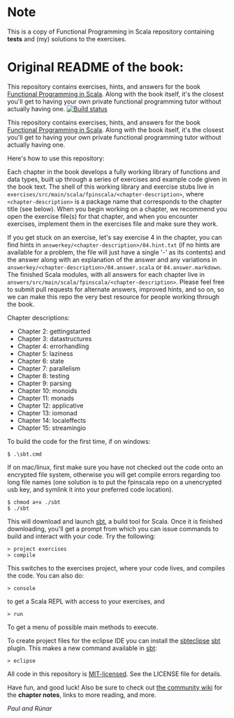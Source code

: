 Note
===

This is a copy of Functional Programming in Scala repository containing **tests** and (my) solutions to the exercises.


Original README of the book:
======

This repository contains exercises, hints, and answers for the book [Functional Programming in Scala](http://manning.com/bjarnason/). Along with the book itself, it's the closest you'll get to having your own private functional programming tutor without actually having one.
[![Build status](https://travis-ci.org/fpinscala/fpinscala.svg?branch=master)](https://travis-ci.org/fpinscala/fpinscala)

This repository contains exercises, hints, and answers for the book
[Functional Programming in Scala](http://manning.com/bjarnason/). Along
with the book itself, it's the closest you'll get to having your own
private functional programming tutor without actually having one.

Here's how to use this repository:

Each chapter in the book develops a fully working library of functions
and data types, built up through a series of exercises and example code
given in the book text. The shell of this working library and exercise
stubs live in
`exercises/src/main/scala/fpinscala/<chapter-description>`, where
`<chapter-description>` is a package name that corresponds to the
chapter title (see below). When you begin working on a chapter, we
recommend you open the exercise file(s) for that chapter, and when you
encounter exercises, implement them in the exercises file and make sure
they work.

If you get stuck on an exercise, let's say exercise 4 in the chapter,
you can find hints in `answerkey/<chapter-description>/04.hint.txt` (if
no hints are available for a problem, the file will just have a single
'-' as its contents) and the answer along with an explanation of the
answer and any variations in
`answerkey/<chapter-description>/04.answer.scala` or
`04.answer.markdown`. The finished Scala modules, with all answers for
each chapter live in
`answers/src/main/scala/fpinscala/<chapter-description>`. Please feel
free to submit pull requests for alternate answers, improved hints, and
so on, so we can make this repo the very best resource for people
working through the book.

Chapter descriptions:

* Chapter 2: gettingstarted
* Chapter 3: datastructures
* Chapter 4: errorhandling
* Chapter 5: laziness
* Chapter 6: state
* Chapter 7: parallelism
* Chapter 8: testing
* Chapter 9: parsing
* Chapter 10: monoids
* Chapter 11: monads
* Chapter 12: applicative
* Chapter 13: iomonad
* Chapter 14: localeffects
* Chapter 15: streamingio

To build the code for the first time, if on windows:

    $ .\sbt.cmd

If on mac/linux, first make sure you have not checked out the code onto
an encrypted file system, otherwise you will get compile errors
regarding too long file names (one solution is to put the fpinscala repo
on a unencrypted usb key, and symlink it into your preferred code
location).

    $ chmod a+x ./sbt
    $ ./sbt

This will download and launch [sbt](http://scala-sbt.org), a build tool
for Scala. Once it is finished downloading, you'll get a prompt from
which you can issue commands to build and interact with your code. Try
the following:

    > project exercises
    > compile

This switches to the exercises project, where your code lives, and
compiles the code. You can also do:

    > console

to get a Scala REPL with access to your exercises, and

    > run

To get a menu of possible main methods to execute.

To create project files for the eclipse IDE you can install the
[sbteclipse](https://github.com/typesafehub/sbteclipse)
[sbt](http://scala-sbt.org) plugin. This makes a new command available
in [sbt](http://scala-sbt.org):

    > eclipse

All code in this repository is
[MIT-licensed](http://opensource.org/licenses/mit-license.php). See the
LICENSE file for details.

Have fun, and good luck! Also be sure to check out [the community
wiki](https://github.com/fpinscala/fpinscala/wiki) for the **chapter
notes**, links to more reading, and more.

_Paul and Rúnar_

